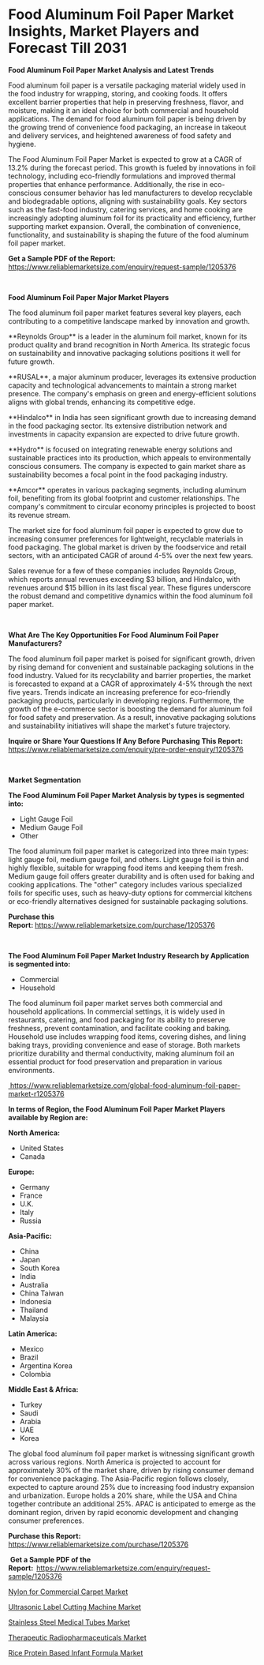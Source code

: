 <p><h1>Food Aluminum Foil Paper Market Insights, Market Players and Forecast Till 2031</h1></p><p><strong>Food Aluminum Foil Paper Market Analysis and Latest Trends</strong></p>
<p><p>Food aluminum foil paper is a versatile packaging material widely used in the food industry for wrapping, storing, and cooking foods. It offers excellent barrier properties that help in preserving freshness, flavor, and moisture, making it an ideal choice for both commercial and household applications. The demand for food aluminum foil paper is being driven by the growing trend of convenience food packaging, an increase in takeout and delivery services, and heightened awareness of food safety and hygiene.</p><p>The Food Aluminum Foil Paper Market is expected to grow at a CAGR of 13.2% during the forecast period. This growth is fueled by innovations in foil technology, including eco-friendly formulations and improved thermal properties that enhance performance. Additionally, the rise in eco-conscious consumer behavior has led manufacturers to develop recyclable and biodegradable options, aligning with sustainability goals. Key sectors such as the fast-food industry, catering services, and home cooking are increasingly adopting aluminum foil for its practicality and efficiency, further supporting market expansion. Overall, the combination of convenience, functionality, and sustainability is shaping the future of the food aluminum foil paper market.</p></p>
<p><strong>Get a Sample PDF of the Report:&nbsp;</strong> <a href="https://www.reliablemarketsize.com/enquiry/request-sample/1205376?utm_campaign=1293&utm_medium=2&utm_source=Github&utm_content=ia&utm_term=16102024&utm_id=food-aluminum-foil-paper">https://www.reliablemarketsize.com/enquiry/request-sample/1205376</a></p>
<p>&nbsp;</p>
<p><strong>Food Aluminum Foil Paper Major Market Players</strong></p>
<p><p>The food aluminum foil paper market features several key players, each contributing to a competitive landscape marked by innovation and growth. </p><p>**Reynolds Group** is a leader in the aluminum foil market, known for its product quality and brand recognition in North America. Its strategic focus on sustainability and innovative packaging solutions positions it well for future growth.</p><p>**RUSAL**, a major aluminum producer, leverages its extensive production capacity and technological advancements to maintain a strong market presence. The company's emphasis on green and energy-efficient solutions aligns with global trends, enhancing its competitive edge.</p><p>**Hindalco** in India has seen significant growth due to increasing demand in the food packaging sector. Its extensive distribution network and investments in capacity expansion are expected to drive future growth. </p><p>**Hydro** is focused on integrating renewable energy solutions and sustainable practices into its production, which appeals to environmentally conscious consumers. The company is expected to gain market share as sustainability becomes a focal point in the food packaging industry.</p><p>**Amcor** operates in various packaging segments, including aluminum foil, benefiting from its global footprint and customer relationships. The company's commitment to circular economy principles is projected to boost its revenue stream.</p><p>The market size for food aluminum foil paper is expected to grow due to increasing consumer preferences for lightweight, recyclable materials in food packaging. The global market is driven by the foodservice and retail sectors, with an anticipated CAGR of around 4-5% over the next few years.</p><p>Sales revenue for a few of these companies includes Reynolds Group, which reports annual revenues exceeding $3 billion, and Hindalco, with revenues around $15 billion in its last fiscal year. These figures underscore the robust demand and competitive dynamics within the food aluminum foil paper market.</p></p>
<p>&nbsp;</p>
<p><strong>What Are The Key Opportunities For Food Aluminum Foil Paper Manufacturers?</strong></p>
<p><p>The food aluminum foil paper market is poised for significant growth, driven by rising demand for convenient and sustainable packaging solutions in the food industry. Valued for its recyclability and barrier properties, the market is forecasted to expand at a CAGR of approximately 4-5% through the next five years. Trends indicate an increasing preference for eco-friendly packaging products, particularly in developing regions. Furthermore, the growth of the e-commerce sector is boosting the demand for aluminum foil for food safety and preservation. As a result, innovative packaging solutions and sustainability initiatives will shape the market's future trajectory.</p></p>
<p><strong>Inquire or Share Your Questions If Any Before Purchasing This Report:</strong> <a href="https://www.reliablemarketsize.com/enquiry/pre-order-enquiry/1205376?utm_campaign=1293&utm_medium=2&utm_source=Github&utm_content=ia&utm_term=16102024&utm_id=food-aluminum-foil-paper">https://www.reliablemarketsize.com/enquiry/pre-order-enquiry/1205376</a></p>
<p>&nbsp;</p>
<p><strong>Market Segmentation</strong></p>
<p><strong>The Food Aluminum Foil Paper Market Analysis by types is segmented into:</strong></p>
<p><ul><li>Light Gauge Foil</li><li>Medium Gauge Foil</li><li>Other</li></ul></p>
<p><p>The food aluminum foil paper market is categorized into three main types: light gauge foil, medium gauge foil, and others. Light gauge foil is thin and highly flexible, suitable for wrapping food items and keeping them fresh. Medium gauge foil offers greater durability and is often used for baking and cooking applications. The "other" category includes various specialized foils for specific uses, such as heavy-duty options for commercial kitchens or eco-friendly alternatives designed for sustainable packaging solutions.</p></p>
<p><strong>Purchase this Report:&nbsp;</strong><a href="https://www.reliablemarketsize.com/purchase/1205376?utm_campaign=1293&utm_medium=2&utm_source=Github&utm_content=ia&utm_term=16102024&utm_id=food-aluminum-foil-paper">https://www.reliablemarketsize.com/purchase/1205376</a></p>
<p>&nbsp;</p>
<p><strong>The Food Aluminum Foil Paper Market Industry Research by Application is segmented into:</strong></p>
<p><ul><li>Commercial</li><li>Household</li></ul></p>
<p><p>The food aluminum foil paper market serves both commercial and household applications. In commercial settings, it is widely used in restaurants, catering, and food packaging for its ability to preserve freshness, prevent contamination, and facilitate cooking and baking. Household use includes wrapping food items, covering dishes, and lining baking trays, providing convenience and ease of storage. Both markets prioritize durability and thermal conductivity, making aluminum foil an essential product for food preservation and preparation in various environments.</p></p>
<p><a href="https://www.reliablemarketsize.com/global-food-aluminum-foil-paper-market-r1205376?utm_campaign=1293&utm_medium=2&utm_source=Github&utm_content=ia&utm_term=16102024&utm_id=food-aluminum-foil-paper">&nbsp;https://www.reliablemarketsize.com/global-food-aluminum-foil-paper-market-r1205376</a></p>
<p><strong>In terms of Region, the Food Aluminum Foil Paper Market Players available by Region are:</strong></p>
<p>
    <p> <strong> North America: </strong>
        <ul>
            <li>United States</li>
            <li>Canada</li>
        </ul>
        </p> 
    <p> <strong> Europe: </strong>
        <ul>
            <li>Germany</li>
            <li>France</li>
            <li>U.K.</li>
            <li>Italy</li>
            <li>Russia</li>
        </ul>
        </p> 
    <p> <strong> Asia-Pacific: </strong>
        <ul>
            <li>China</li>
            <li>Japan</li>
            <li>South Korea</li>
            <li>India</li>
            <li>Australia</li>
            <li>China Taiwan</li>
            <li>Indonesia</li>
            <li>Thailand</li>
            <li>Malaysia</li>
        </ul>
        </p> 
    <p> <strong> Latin America: </strong>
        <ul>
            <li>Mexico</li>
            <li>Brazil</li>
            <li>Argentina Korea</li>
            <li>Colombia</li>
        </ul>
        </p> 
    <p> <strong> Middle East & Africa: </strong>
        <ul>
            <li>Turkey</li>
            <li>Saudi</li>
            <li>Arabia</li>
            <li>UAE</li>
            <li>Korea</li>
        </ul>
    </p>
    </p>
<p><p>The global food aluminum foil paper market is witnessing significant growth across various regions. North America is projected to account for approximately 30% of the market share, driven by rising consumer demand for convenience packaging. The Asia-Pacific region follows closely, expected to capture around 25% due to increasing food industry expansion and urbanization. Europe holds a 20% share, while the USA and China together contribute an additional 25%. APAC is anticipated to emerge as the dominant region, driven by rapid economic development and changing consumer preferences.</p></p>
<p><strong>Purchase this Report: </strong><a href="https://www.reliablemarketsize.com/purchase/1205376?utm_campaign=1293&utm_medium=2&utm_source=Github&utm_content=ia&utm_term=16102024&utm_id=food-aluminum-foil-paper">https://www.reliablemarketsize.com/purchase/1205376</a></p>
<p>&nbsp;<strong>Get a Sample PDF of the Report:&nbsp;&nbsp;</strong><a href="https://www.reliablemarketsize.com/enquiry/request-sample/1205376?utm_campaign=1293&utm_medium=2&utm_source=Github&utm_content=ia&utm_term=16102024&utm_id=food-aluminum-foil-paper">https://www.reliablemarketsize.com/enquiry/request-sample/1205376</a></p>
<p><strong></strong></p>
<p><p><a href="https://github.com/herbtbgfennig/Market-Research-Report-List-1/blob/main/nylon-for-commercial-carpet-market.md?utm_campaign=1293&utm_medium=2&utm_source=Github&utm_content=ia&utm_term=16102024&utm_id=food-aluminum-foil-paper">Nylon for Commercial Carpet Market</a></p><p><a href="https://issuu.com/reportprime-2/docs/ultrasonic-label-cutting-machine-ma_f9871f101fa164?utm_campaign=1293&utm_medium=2&utm_source=Github&utm_content=ia&utm_term=16102024&utm_id=food-aluminum-foil-paper">Ultrasonic Label Cutting Machine Market</a></p><p><a href="https://github.com/ardeliap6te/Market-Research-Report-List-1/blob/main/stainless-steel-medical-tubes-market.md?utm_campaign=1293&utm_medium=2&utm_source=Github&utm_content=ia&utm_term=16102024&utm_id=food-aluminum-foil-paper">Stainless Steel Medical Tubes Market</a></p><p><a href="https://www.linkedin.com/pulse/therapeutic-radiopharmaceuticals-market-dynamics-application-g0wae?trk=public_post_embed_feed-article-content&utm_campaign=1293&utm_medium=2&utm_source=Github&utm_content=ia&utm_term=16102024&utm_id=food-aluminum-foil-paper">Therapeutic Radiopharmaceuticals Market</a></p><p><a href="https://www.linkedin.com/pulse/decoding-rice-protein-based-infant-formula-industry-dynamics-bfyje?trk=public_post_embed_feed-article-content&utm_campaign=1293&utm_medium=2&utm_source=Github&utm_content=ia&utm_term=16102024&utm_id=food-aluminum-foil-paper">Rice Protein Based Infant Formula Market</a></p></p>
